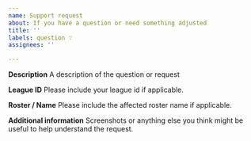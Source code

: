 ```yaml
---
name: Support request
about: If you have a question or need something adjusted
title: ''
labels: question ❔
assignees: ''

---
```


**Description**
A description of the question or request

**League ID**
Please include your league id if applicable.

**Roster / Name**
Please include the affected roster name if applicable.

**Additional information**
Screenshots or anything else you think might be useful to help understand the request.
